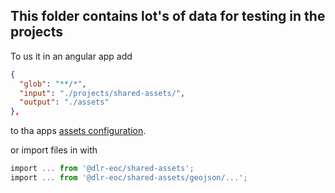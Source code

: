 ## This folder contains lot's of data for testing in the projects

To us it in an angular app add 

```json
{
  "glob": "**/*",
  "input": "./projects/shared-assets/",
  "output": "./assets"
},
```
to tha apps [assets configuration](angular.json#demo-maps).


or import files in with
```ts
import ... from '@dlr-eoc/shared-assets';
import ... from '@dlr-eoc/shared-assets/geojson/...';
```

